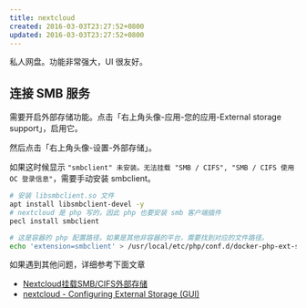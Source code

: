 ```yaml
---
title: nextcloud
created: 2016-03-03T23:27:52+0800
updated: 2016-03-03T23:27:52+0800
---
```



私人网盘。功能非常强大，UI 很友好。

## 连接 SMB 服务

需要开启外部存储功能。点击「右上角头像-应用-您的应用-External storage support」，启用它。

然后点击「右上角头像-设置-外部存储」。

如果这时候显示 `"smbclient" 未安装。无法挂载 "SMB / CIFS", "SMB / CIFS 使用 OC 登录信息"`，需要手动安装 smbclient。

```sh
# 安装 libsmbclient.so 文件
apt install libsmbclient-devel -y
# nextcloud 是 php 写的，因此 php 也要安装 smb 客户端插件
pecl install smbclient

# 这是容器的 php 配置路径。如果是其他非容器的平台，需要找到对应的文件路径。
echo 'extension=smbclient' > /usr/local/etc/php/conf.d/docker-php-ext-smbclient.ini
```

如果遇到其他问题，详细参考下面文章

- [Nextcloud挂载SMB/CIFS外部存储](https://archive.ph/pyVRM)
- [nextcloud - Configuring External Storage (GUI)](https://docs.nextcloud.com/server/22/admin_manual/configuration_files/external_storage_configuration_gui.html)
